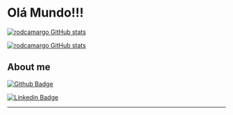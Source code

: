 # Olá Mundo!!!

[![rodcamargo GitHub stats](https://github-readme-stats.vercel.app/api/top-langs/?username=rodcamargo&amp;layout=compact&amp;show_icons=true&amp;theme=dark)](https://github.com/rodcamargo/github-readme-stats) 

[![rodcamargo GitHub stats](https://github-readme-stats.vercel.app/api?username=rodcamargo&show_icons=true&theme=tokyonight)](https://github.com/rodcamargo/github-readme-stats)


## About me

[![Github Badge](https://img.shields.io/badge/-Github-000?style=flat-square&logo=Github&logoColor=white&link=https://github.com/rodcamargo)](https://github.com/rodcamargo)

[![Linkedin Badge](https://img.shields.io/badge/-LinkedIn-blue?style=flat-square&logo=Linkedin&logoColor=white&link=https://www.linkedin.com/in/rodrigocamargobr)](https://www.linkedin.com/in/rodrigocamargobr)


----------------------------------------------------------------------------------
